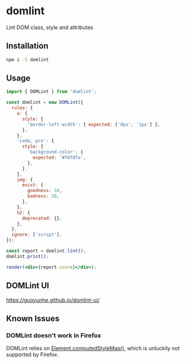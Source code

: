 # domlint

Lint DOM class, style and attributes

## Installation

```bash
npm i -S domlint
```

## Usage

```jsx
import { DOMLint } from 'domlint';

const domlint = new DOMLint({
  rules: {
    a: {
      style: {
        'border-left-width': { expected: ['0px', '1px'] },
      },
    },
    'code, pre': {
      style: {
        'background-color': {
          expected: '#f6f8fa',
        },
      },
    },
    img: {
      exist: {
        goodness: 10,
        badness: 20,
      },
    },
    h2: {
      deprecated: {},
    },
  },
  ignore: ['script'],
});

const report = domlint.lint();
domlint.print();

render(<div>{report.score}</div>);
```

## DOMLint UI

<https://guoyunhe.github.io/domlint-ui/>

## Known Issues

### DOMLint doesn't work in Firefox

DOMLint relies on [Element.computedStyleMap()](https://developer.mozilla.org/en-US/docs/Web/API/Element/computedStyleMap), which is unluckily not supported by Firefox.
